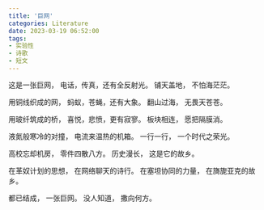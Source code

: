 ```yaml
---
title: '巨网'
categories: Literature
date: 2023-03-19 06:52:00
tags:
- 实验性
- 诗歌
- 短文
---
```

这是一张巨网，
电话，传真，还有全反射光。
铺天盖地，
不怕海茫茫。

用铜线织成的网，
蚂蚁，苍蝇，还有大象。
翻山过海，
无畏天苍苍。

用玻纤筑成的桥，
喜悦，悲愤，更有寂寥。
板块相连，
愿把隔膜消。

液氮般寒冷的对撞，
电流来温热的机箱。
一行一行，
一个时代之荣光。

高校忘却机房，
零件四散八方。
历史漫长，
这是它的故乡。

在革奴计划的思想，
在网络聊天的诗行。
在塞坦协同的力量，
在旖旎亚克的故乡。

都已结成，
一张巨网。
没人知道，
撒向何方。
